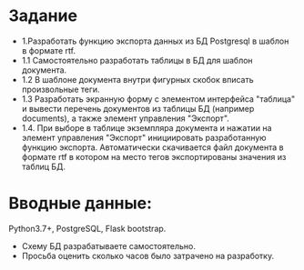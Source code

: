# Задание 

- 1.Разработать функцию экспорта данных из БД Postgresql в шаблон в формате rtf. 
- 1.1 Самостоятельно разработать таблицы в БД для шаблон документа.
- 1.2 В шаблоне документа внутри фигурных скобок вписать произвольные теги.
- 1.3 Разработать экранную форму с элементом интерфейса "таблица" и вывести перечень документов из таблицы БД (например documents), а также элемент управления "Экспорт".
- 1.4. При выборе в таблице экземпляра документа и нажатии на элемент управления "Экспорт" инициировать разработанную функцию экспорта. Автоматически скачивается файл документа в формате rtf в котором на место тегов экспортированы значения из таблиц БД.

# Вводные данные:
Python3.7+, PostgreSQL, Flask bootstrap.

- Схему БД разрабатываете самостоятельно.
- Просьба оценить сколько часов было затрачено на разработку.


